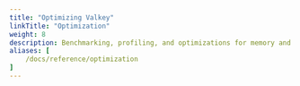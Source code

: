 ```yaml
---
title: "Optimizing Valkey"
linkTitle: "Optimization"
weight: 8
description: Benchmarking, profiling, and optimizations for memory and latency
aliases: [
    /docs/reference/optimization
]
---
```

